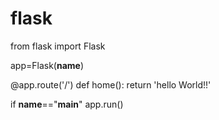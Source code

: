 # flask
from flask import Flask

app=Flask(__name__)

@app.route('/')
def home():
    return 'hello World!!'

if __name__=="__main__"
    app.run()
